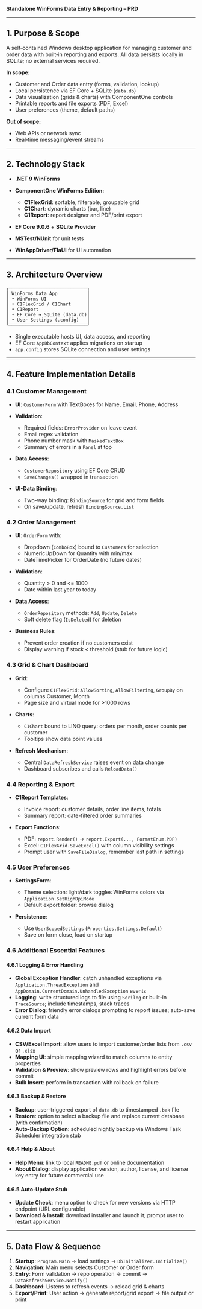 **Standalone WinForms Data Entry & Reporting – PRD**

---

## 1. Purpose & Scope

A self‑contained Windows desktop application for managing customer and order data with built‑in reporting and exports. All data persists locally in SQLite; no external services required.

**In scope:**

- Customer and Order data entry (forms, validation, lookup)
- Local persistence via EF Core + SQLite (`data.db`)
- Data visualization (grids & charts) with ComponentOne controls
- Printable reports and file exports (PDF, Excel)
- User preferences (theme, default paths)

**Out of scope:**

- Web APIs or network sync
- Real‑time messaging/event streams

---

## 2. Technology Stack

- **.NET 9 WinForms**
- **ComponentOne WinForms Edition:**

  - **C1FlexGrid**: sortable, filterable, groupable grid
  - **C1Chart**: dynamic charts (bar, line)
  - **C1Report**: report designer and PDF/print export

- **EF Core 9.0.6** + **SQLite Provider**
- **MSTest/NUnit** for unit tests
- **WinAppDriver/FlaUI** for UI automation

---

## 3. Architecture Overview

```text
┌─────────────────────────────┐
│ WinForms Data App           │
│ • WinForms UI               │
│ • C1FlexGrid / C1Chart      │
│ • C1Report                  │
│ • EF Core → SQLite (data.db)│
│ • User Settings (.config)   │
└─────────────────────────────┘
```

- Single executable hosts UI, data access, and reporting
- EF Core `AppDbContext` applies migrations on startup
- `app.config` stores SQLite connection and user settings

---

## 4. Feature Implementation Details

### 4.1 Customer Management

- **UI**: `CustomerForm` with TextBoxes for Name, Email, Phone, Address
- **Validation**:

  - Required fields: `ErrorProvider` on leave event
  - Email regex validation
  - Phone number mask with `MaskedTextBox`
  - Summary of errors in a `Panel` at top

- **Data Access**:

  - `CustomerRepository` using EF Core CRUD
  - `SaveChanges()` wrapped in transaction

- **UI-Data Binding**:

  - Two-way binding: `BindingSource` for grid and form fields
  - On save/update, refresh `BindingSource.List`

### 4.2 Order Management

- **UI**: `OrderForm` with:

  - Dropdown (`ComboBox`) bound to `Customers` for selection
  - NumericUpDown for Quantity with min/max
  - DateTimePicker for OrderDate (no future dates)

- **Validation**:

  - Quantity > 0 and <= 1000
  - Date within last year to today

- **Data Access**:

  - `OrderRepository` methods: `Add`, `Update`, `Delete`
  - Soft delete flag (`IsDeleted`) for deletion

- **Business Rules**:

  - Prevent order creation if no customers exist
  - Display warning if stock < threshold (stub for future logic)

### 4.3 Grid & Chart Dashboard

- **Grid**:

  - Configure `C1FlexGrid`: `AllowSorting`, `AllowFiltering`, `GroupBy` on columns Customer, Month
  - Page size and virtual mode for >1000 rows

- **Charts**:

  - `C1Chart` bound to LINQ query: orders per month, order counts per customer
  - Tooltips show data point values

- **Refresh Mechanism**:

  - Central `DataRefreshService` raises event on data change
  - Dashboard subscribes and calls `ReloadData()`

### 4.4 Reporting & Export

- **C1Report Templates**:

  - Invoice report: customer details, order line items, totals
  - Summary report: date-filtered order summaries

- **Export Functions**:

  - PDF: `report.Render()` → `report.Export(..., FormatEnum.PDF)`
  - Excel: `C1FlexGrid.SaveExcel()` with column visibility settings
  - Prompt user with `SaveFileDialog`, remember last path in settings

### 4.5 User Preferences

- **SettingsForm**:

  - Theme selection: light/dark toggles WinForms colors via `Application.SetHighDpiMode`
  - Default export folder: browse dialog

- **Persistence**:

  - Use `UserScopedSettings` (`Properties.Settings.Default`)
  - Save on form close, load on startup

### 4.6 Additional Essential Features

#### 4.6.1 Logging & Error Handling

- **Global Exception Handler**: catch unhandled exceptions via `Application.ThreadException` and `AppDomain.CurrentDomain.UnhandledException` events
- **Logging**: write structured logs to file using `Serilog` or built-in `TraceSource`; include timestamps, stack traces
- **Error Dialog**: friendly error dialogs prompting to report issues; auto-save current form data

#### 4.6.2 Data Import

- **CSV/Excel Import**: allow users to import customer/order lists from `.csv` or `.xlsx`
- **Mapping UI**: simple mapping wizard to match columns to entity properties
- **Validation & Preview**: show preview rows and highlight errors before commit
- **Bulk Insert**: perform in transaction with rollback on failure

#### 4.6.3 Backup & Restore

- **Backup**: user-triggered export of `data.db` to timestamped `.bak` file
- **Restore**: option to select a backup file and replace current database (with confirmation)
- **Auto-Backup Option**: scheduled nightly backup via Windows Task Scheduler integration stub

#### 4.6.4 Help & About

- **Help Menu**: link to local `README.pdf` or online documentation
- **About Dialog**: display application version, author, license, and license key entry for future commercial use

#### 4.6.5 Auto-Update Stub

- **Update Check**: menu option to check for new versions via HTTP endpoint (URL configurable)
- **Download & Install**: download installer and launch it; prompt user to restart application

---

## 5. Data Flow & Sequence

1. **Startup**: `Program.Main` → load settings → `DbInitializer.Initialize()`
2. **Navigation**: Main menu selects Customer or Order form
3. **Entry**: Form validation → repo operation → commit → `DataRefreshService.Notify()`
4. **Dashboard**: Listens to refresh events → reload grid & charts
5. **Export/Print**: User action → generate report/grid export → file output or print
